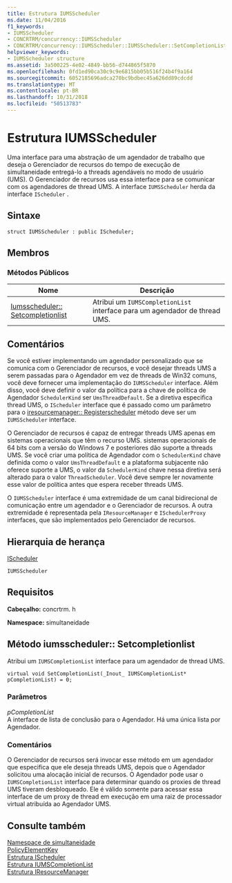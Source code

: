 ```yaml
---
title: Estrutura IUMSScheduler
ms.date: 11/04/2016
f1_keywords:
- IUMSScheduler
- CONCRTRM/concurrency::IUMSScheduler
- CONCRTRM/concurrency::IUMSScheduler::IUMSScheduler::SetCompletionList
helpviewer_keywords:
- IUMSScheduler structure
ms.assetid: 3a500225-4e02-4849-bb56-d744865f5870
ms.openlocfilehash: 0fd1ed90ca30c9c9e6815bb05b516f24b4f9a164
ms.sourcegitcommit: 6052185696adca270bc9bdbec45a626dd89cdcdd
ms.translationtype: MT
ms.contentlocale: pt-BR
ms.lasthandoff: 10/31/2018
ms.locfileid: "50513783"
---
```

# <a name="iumsscheduler-structure"></a>Estrutura IUMSScheduler

Uma interface para uma abstração de um agendador de trabalho que deseja o Gerenciador de recursos do tempo de execução de simultaneidade entregá-lo a threads agendáveis no modo de usuário (UMS). O Gerenciador de recursos usa essa interface para se comunicar com os agendadores de thread UMS. A interface `IUMSScheduler` herda da interface `IScheduler` .

## <a name="syntax"></a>Sintaxe

```
struct IUMSScheduler : public IScheduler;
```

## <a name="members"></a>Membros

### <a name="public-methods"></a>Métodos Públicos

|Nome|Descrição|
|----------|-----------------|
|[Iumsscheduler:: Setcompletionlist](#setcompletionlist)|Atribui um `IUMSCompletionList` interface para um agendador de thread UMS.|

## <a name="remarks"></a>Comentários

Se você estiver implementando um agendador personalizado que se comunica com o Gerenciador de recursos, e você desejar threads UMS a serem passadas para o Agendador em vez de threads de Win32 comuns, você deve fornecer uma implementação do `IUMSScheduler` interface. Além disso, você deve definir o valor da política para a chave de política de Agendador `SchedulerKind` ser `UmsThreadDefault`. Se a diretiva especifica thread UMS, o `IScheduler` interface que é passado como um parâmetro para o [iresourcemanager:: Registerscheduler](iresourcemanager-structure.md#registerscheduler) método deve ser um `IUMSScheduler` interface.

O Gerenciador de recursos é capaz de entregar threads UMS apenas em sistemas operacionais que têm o recurso UMS. sistemas operacionais de 64 bits com a versão do Windows 7 e posteriores dão suporte a threads UMS. Se você criar uma política de Agendador com o `SchedulerKind` chave definida como o valor `UmsThreadDefault` e a plataforma subjacente não oferece suporte a UMS, o valor da `SchedulerKind` chave nessa diretiva será alterado para o valor `ThreadScheduler`. Você deve sempre ler novamente esse valor de política antes que espera receber threads UMS.

O `IUMSScheduler` interface é uma extremidade de um canal bidirecional de comunicação entre um agendador e o Gerenciador de recursos. A outra extremidade é representada pela `IResourceManager` e `ISchedulerProxy` interfaces, que são implementados pelo Gerenciador de recursos.

## <a name="inheritance-hierarchy"></a>Hierarquia de herança

[IScheduler](ischeduler-structure.md)

`IUMSScheduler`

## <a name="requirements"></a>Requisitos

**Cabeçalho:** concrtrm. h

**Namespace:** simultaneidade

##  <a name="setcompletionlist"></a>  Método iumsscheduler:: Setcompletionlist

Atribui um `IUMSCompletionList` interface para um agendador de thread UMS.

```
virtual void SetCompletionList(_Inout_ IUMSCompletionList* pCompletionList) = 0;
```

### <a name="parameters"></a>Parâmetros

*pCompletionList*<br/>
A interface de lista de conclusão para o Agendador. Há uma única lista por Agendador.

### <a name="remarks"></a>Comentários

O Gerenciador de recursos será invocar esse método em um agendador que especifica que ele deseja threads UMS, depois que o Agendador solicitou uma alocação inicial de recursos. O Agendador pode usar o `IUMSCompletionList` interface para determinar quando os proxies de thread UMS tiveram desbloqueado. Ele é válido somente para acessar essa interface de um proxy de thread em execução em uma raiz de processador virtual atribuída ao Agendador UMS.

## <a name="see-also"></a>Consulte também

[Namespace de simultaneidade](concurrency-namespace.md)<br/>
[PolicyElementKey](concurrency-namespace-enums.md)<br/>
[Estrutura IScheduler](ischeduler-structure.md)<br/>
[Estrutura IUMSCompletionList](iumscompletionlist-structure.md)<br/>
[Estrutura IResourceManager](iresourcemanager-structure.md)
